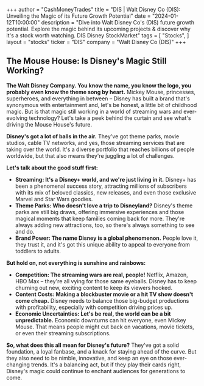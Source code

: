 +++
author = "CashMoneyTrades"
title = "DIS |  Walt Disney Co (DIS):  Unveiling the Magic of its Future Growth Potential"
date = "2024-01-12T10:00:00"
description = "Dive into Walt Disney Co's (DIS) future growth potential. Explore the magic behind its upcoming projects & discover why it's a stock worth watching. DIS Disney StockMarket"
tags = [
"Stocks",
]
layout = "stocks"
ticker = "DIS"
company = "Walt Disney Co (DIS)"
+++
        


## The Mouse House: Is Disney's Magic Still Working?

**The Walt Disney Company. You know the name, you know the logo, you probably even know the theme song by heart.**  Mickey Mouse, princesses, superheroes, and everything in between – Disney has built a brand that's synonymous with entertainment and, let's be honest, a little bit of childhood magic.  But is that magic still working in a world of streaming wars and ever-evolving technology? Let's take a peek behind the curtain and see what's driving the Mouse House's future.

**Disney's got a lot of balls in the air.**  They've got theme parks, movie studios, cable TV networks, and yes, those streaming services that are taking over the world.  It's a diverse portfolio that reaches billions of people worldwide, but that also means they're juggling a lot of challenges.  

**Let's talk about the good stuff first:**

* **Streaming: It's a Disney+ world, and we're just living in it.**  Disney+ has been a phenomenal success story, attracting millions of subscribers with its mix of beloved classics, new releases, and even those exclusive Marvel and Star Wars goodies. 
* **Theme Parks:  Who doesn't love a trip to Disneyland?**  Disney's theme parks are still big draws, offering immersive experiences and those magical moments that keep families coming back for more. They're always adding new attractions, too, so there's always something to see and do.
* **Brand Power:  The name Disney is a global phenomenon.**  People love it, they trust it, and it's got this unique ability to appeal to everyone from toddlers to adults.

**But hold on, not everything is sunshine and rainbows:**

* **Competition:  The streaming wars are real, people!**  Netflix, Amazon, HBO Max – they're all vying for those same eyeballs. Disney has to keep churning out new, exciting content to keep its viewers hooked.
* **Content Costs:  Making a blockbuster movie or a hit TV show doesn't come cheap.**  Disney needs to balance those big-budget productions with profitability, especially with competition driving prices up.
* **Economic Uncertainties:  Let's be real, the world can be a bit unpredictable.**  Economic downturns can hit everyone, even Mickey Mouse. That means people might cut back on vacations, movie tickets, or even their streaming subscriptions. 

**So, what does this all mean for Disney's future?**  They've got a solid foundation, a loyal fanbase, and a knack for staying ahead of the curve. But they also need to be nimble, innovative, and keep an eye on those ever-changing trends.  It's a balancing act, but if they play their cards right, Disney's magic could continue to enchant audiences for generations to come. 

        